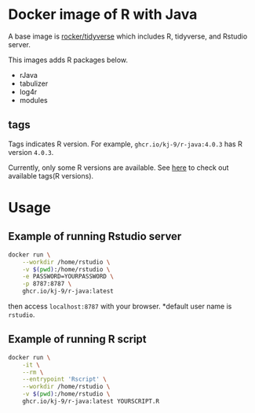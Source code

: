 # Docker image of R with Java

A base image is [rocker/tidyverse](https://hub.docker.com/r/rocker/tidyverse) which includes R, tidyverse, and Rstudio server.

This images adds R packages below.
- rJava
- tabulizer
- log4r
- modules

## tags

Tags indicates R version.
For example, ```ghcr.io/kj-9/r-java:4.0.3``` has R version ```4.0.3```.

Currently, only some R versions are available. See [here](https://github.com/users/kj-9/packages/container/r-java/versions) to check out available tags(R versions).

# Usage

## Example of running Rstudio server
```sh
docker run \
    --workdir /home/rstudio \
    -v $(pwd):/home/rstudio \
    -e PASSWORD=YOURPASSWORD \
    -p 8787:8787 \
    ghcr.io/kj-9/r-java:latest
```
then access ```localhost:8787``` with your browser.
\*default user name is ```rstudio```.


## Example of running R script
```sh
docker run \
    -it \
    --rm \
    --entrypoint 'Rscript' \
    --workdir /home/rstudio \
    -v $(pwd):/home/rstudio \
    ghcr.io/kj-9/r-java:latest YOURSCRIPT.R
```
